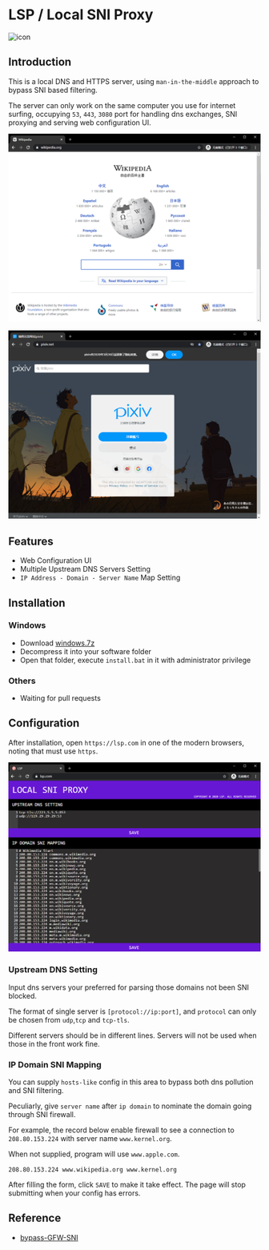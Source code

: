 # LSP / Local SNI Proxy

![icon](static/favicon.ico)

## Introduction

This is a local DNS and HTTPS server, using `man-in-the-middle` approach to bypass SNI based filtering.

The server can only work on the same computer you use for internet surfing, occupying `53`, `443`, `3080` port for handling dns exchanges, SNI proxying and serving web configuration UI.

![wikipedia](data/wikipedia.png)

![pixiv](data/pixiv.png)

## Features

- Web Configuration UI
- Multiple Upstream DNS Servers Setting
- `IP Address - Domain - Server Name` Map Setting

## Installation

### Windows

- Download [windows.7z](raw/main/dist/lsp-windows.7z)
- Decompress it into your software folder
- Open that folder, execute `install.bat` in it with administrator privilege

### Others

- Waiting for pull requests

## Configuration

After installation, open `https://lsp.com` in one of the modern browsers, noting that must use `https`.

![configuration](data/screenshot.png)

### Upstream DNS Setting

Input dns servers your preferred for parsing those domains not been SNI blocked.

The format of single server is `[protocol://ip:port]`, and `protocol` can only be chosen from `udp`,`tcp` and `tcp-tls`.

Different servers should be in different lines. Servers will not be used when those in the front work fine.

### IP Domain SNI Mapping

You can supply `hosts-like` config in this area to bypass both dns pollution and SNI filtering.

Peculiarly, give `server name` after `ip domain` to nominate the domain going through SNI firewall.

For example, the record below enable firewall to see a connection to `208.80.153.224` with server name `www.kernel.org`.

When not supplied, program will use `www.apple.com`.

```batch
208.80.153.224 www.wikipedia.org www.kernel.org
```

After filling the form, click `SAVE` to make it take effect. The page will stop submitting when your config has errors.

## Reference

- [bypass-GFW-SNI](https://github.com/bypass-GFW-SNI/main)
